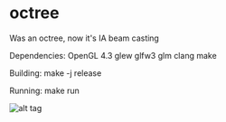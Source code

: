 # octree
Was an octree, now it's IA beam casting

Dependencies:
  OpenGL 4.3
  glew
  glfw3
  glm
  clang
  make
  
Building:
	make -j release

Running:
	make run

![alt tag](http://i.imgur.com/UQfzSRx.jpg)
